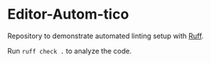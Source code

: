 # Editor-Autom-tico

Repository to demonstrate automated linting setup with [Ruff](https://docs.astral.sh/ruff/).

Run `ruff check .` to analyze the code.

